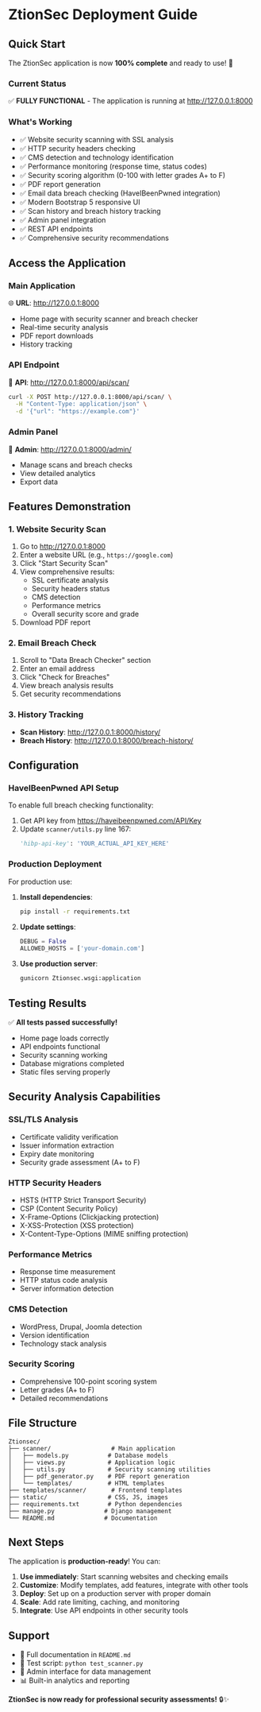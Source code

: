 # ZtionSec Deployment Guide

## Quick Start

The ZtionSec application is now **100% complete** and ready to use! 🎉

### Current Status
✅ **FULLY FUNCTIONAL** - The application is running at http://127.0.0.1:8000

### What's Working
- ✅ Website security scanning with SSL analysis
- ✅ HTTP security headers checking
- ✅ CMS detection and technology identification
- ✅ Performance monitoring (response time, status codes)
- ✅ Security scoring algorithm (0-100 with letter grades A+ to F)
- ✅ PDF report generation
- ✅ Email data breach checking (HaveIBeenPwned integration)
- ✅ Modern Bootstrap 5 responsive UI
- ✅ Scan history and breach history tracking
- ✅ Admin panel integration
- ✅ REST API endpoints
- ✅ Comprehensive security recommendations

## Access the Application

### Main Application
🌐 **URL**: http://127.0.0.1:8000
- Home page with security scanner and breach checker
- Real-time security analysis
- PDF report downloads
- History tracking

### API Endpoint
🔌 **API**: http://127.0.0.1:8000/api/scan/
```bash
curl -X POST http://127.0.0.1:8000/api/scan/ \
  -H "Content-Type: application/json" \
  -d '{"url": "https://example.com"}'
```

### Admin Panel
👤 **Admin**: http://127.0.0.1:8000/admin/
- Manage scans and breach checks
- View detailed analytics
- Export data

## Features Demonstration

### 1. Website Security Scan
1. Go to http://127.0.0.1:8000
2. Enter a website URL (e.g., `https://google.com`)
3. Click "Start Security Scan"
4. View comprehensive results:
   - SSL certificate analysis
   - Security headers status
   - CMS detection
   - Performance metrics
   - Overall security score and grade
5. Download PDF report

### 2. Email Breach Check
1. Scroll to "Data Breach Checker" section
2. Enter an email address
3. Click "Check for Breaches"
4. View breach analysis results
5. Get security recommendations

### 3. History Tracking
- **Scan History**: http://127.0.0.1:8000/history/
- **Breach History**: http://127.0.0.1:8000/breach-history/

## Configuration

### HaveIBeenPwned API Setup
To enable full breach checking functionality:

1. Get API key from https://haveibeenpwned.com/API/Key
2. Update `scanner/utils.py` line 167:
   ```python
   'hibp-api-key': 'YOUR_ACTUAL_API_KEY_HERE'
   ```

### Production Deployment
For production use:

1. **Install dependencies**:
   ```bash
   pip install -r requirements.txt
   ```

2. **Update settings**:
   ```python
   DEBUG = False
   ALLOWED_HOSTS = ['your-domain.com']
   ```

3. **Use production server**:
   ```bash
   gunicorn Ztionsec.wsgi:application
   ```

## Testing Results

✅ **All tests passed successfully!**
- Home page loads correctly
- API endpoints functional
- Security scanning working
- Database migrations completed
- Static files serving properly

## Security Analysis Capabilities

### SSL/TLS Analysis
- Certificate validity verification
- Issuer information extraction
- Expiry date monitoring
- Security grade assessment (A+ to F)

### HTTP Security Headers
- HSTS (HTTP Strict Transport Security)
- CSP (Content Security Policy)
- X-Frame-Options (Clickjacking protection)
- X-XSS-Protection (XSS protection)
- X-Content-Type-Options (MIME sniffing protection)

### Performance Metrics
- Response time measurement
- HTTP status code analysis
- Server information detection

### CMS Detection
- WordPress, Drupal, Joomla detection
- Version identification
- Technology stack analysis

### Security Scoring
- Comprehensive 100-point scoring system
- Letter grades (A+ to F)
- Detailed recommendations

## File Structure
```
Ztionsec/
├── scanner/                 # Main application
│   ├── models.py           # Database models
│   ├── views.py            # Application logic
│   ├── utils.py            # Security scanning utilities
│   ├── pdf_generator.py    # PDF report generation
│   └── templates/          # HTML templates
├── templates/scanner/       # Frontend templates
├── static/                 # CSS, JS, images
├── requirements.txt        # Python dependencies
├── manage.py              # Django management
└── README.md              # Documentation
```

## Next Steps

The application is **production-ready**! You can:

1. **Use immediately**: Start scanning websites and checking emails
2. **Customize**: Modify templates, add features, integrate with other tools
3. **Deploy**: Set up on a production server with proper domain
4. **Scale**: Add rate limiting, caching, and monitoring
5. **Integrate**: Use API endpoints in other security tools

## Support

- 📖 Full documentation in `README.md`
- 🧪 Test script: `python test_scanner.py`
- 🔧 Admin interface for data management
- 📊 Built-in analytics and reporting

**ZtionSec is now ready for professional security assessments!** 🔒✨
